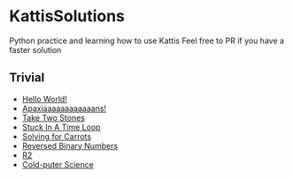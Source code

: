 # KattisSolutions
Python practice and learning how to use Kattis
Feel free to PR if you have a faster solution

## Trivial
* [Hello World!](https://github.com/Josephine-Chen/KattisSolutions/blob/master/hello.py)
* [Apaxiaaaaaaaaaaaans!](https://github.com/Josephine-Chen/KattisSolutions/blob/master/apaxiaaans.py)
* [Take Two Stones](https://github.com/Josephine-Chen/KattisSolutions/blob/master/twostones.py)
* [Stuck In A Time Loop](https://github.com/Josephine-Chen/KattisSolutions/blob/master/timeloop.py)
* [Solving for Carrots](https://github.com/Josephine-Chen/KattisSolutions/blob/master/carrots.py)
* [Reversed Binary Numbers](https://github.com/Josephine-Chen/KattisSolutions/blob/master/reversebinary.py)
* [R2](https://github.com/Josephine-Chen/KattisSolutions/blob/master/r2.py)
* [Cold-puter Science](https://github.com/Josephine-Chen/KattisSolutions/blob/master/cold.py)
